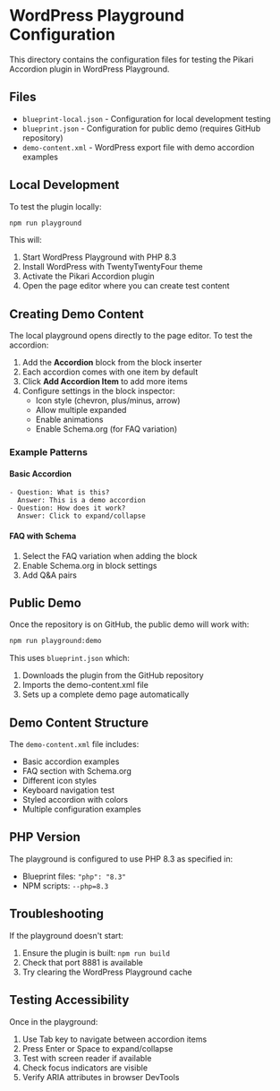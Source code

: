 # WordPress Playground Configuration

This directory contains the configuration files for testing the Pikari Accordion plugin in WordPress Playground.

## Files

- `blueprint-local.json` - Configuration for local development testing
- `blueprint.json` - Configuration for public demo (requires GitHub repository)
- `demo-content.xml` - WordPress export file with demo accordion examples

## Local Development

To test the plugin locally:

```bash
npm run playground
```

This will:

1. Start WordPress Playground with PHP 8.3
2. Install WordPress with TwentyTwentyFour theme
3. Activate the Pikari Accordion plugin
4. Open the page editor where you can create test content

## Creating Demo Content

The local playground opens directly to the page editor. To test the accordion:

1. Add the **Accordion** block from the block inserter
2. Each accordion comes with one item by default
3. Click **Add Accordion Item** to add more items
4. Configure settings in the block inspector:
   - Icon style (chevron, plus/minus, arrow)
   - Allow multiple expanded
   - Enable animations
   - Enable Schema.org (for FAQ variation)

### Example Patterns

#### Basic Accordion

```
- Question: What is this?
  Answer: This is a demo accordion
- Question: How does it work?
  Answer: Click to expand/collapse
```

#### FAQ with Schema

1. Select the FAQ variation when adding the block
2. Enable Schema.org in block settings
3. Add Q&A pairs

## Public Demo

Once the repository is on GitHub, the public demo will work with:

```bash
npm run playground:demo
```

This uses `blueprint.json` which:

1. Downloads the plugin from the GitHub repository
2. Imports the demo-content.xml file
3. Sets up a complete demo page automatically

## Demo Content Structure

The `demo-content.xml` file includes:

- Basic accordion examples
- FAQ section with Schema.org
- Different icon styles
- Keyboard navigation test
- Styled accordion with colors
- Multiple configuration examples

## PHP Version

The playground is configured to use PHP 8.3 as specified in:

- Blueprint files: `"php": "8.3"`
- NPM scripts: `--php=8.3`

## Troubleshooting

If the playground doesn't start:

1. Ensure the plugin is built: `npm run build`
2. Check that port 8881 is available
3. Try clearing the WordPress Playground cache

## Testing Accessibility

Once in the playground:

1. Use Tab key to navigate between accordion items
2. Press Enter or Space to expand/collapse
3. Test with screen reader if available
4. Check focus indicators are visible
5. Verify ARIA attributes in browser DevTools
